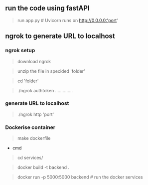## run the code using fastAPI 

> run app.py # Uvicorn runs on http://0.0.0.0:'port' 


## ngrok to generate URL to localhost 

### ngrok setup

> download ngrok

> unzip the file in specided 'folder'

> cd 'folder'

> ./ngrok authtoken ..............

### generate URL to localhost 
> ./ngrok http 'port'


### Dockerise container
> make dockerfile
 -  cmd 
 > cd services/

 > docker build -t backend .

 > docker run -p 5000:5000 backend   # run the docker services